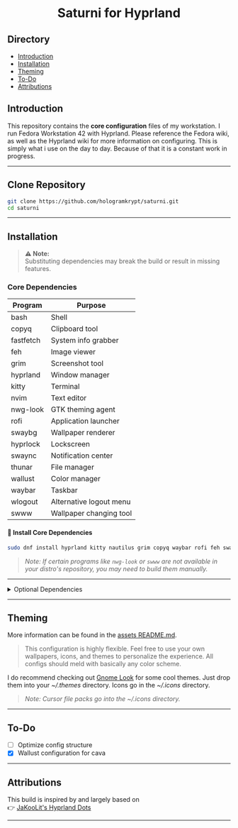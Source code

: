 <h1 align=center> Saturni for Hyprland
</h1>

## Directory
-  [Introduction](#Introduction)
-  [Installation](https://github.com/hologramkrypt/saturni/blob/master/github/INSTALL.md)
-  [Theming](https://github.com/hologramkrypt/saturni/blob/master/assets/README.md)
-  [To-Do](#To-Do)
-  [Attributions](#Attributions)

## Introduction

This repository contains the **core configuration** files of my workstation.
I run Fedora Workstation 42 with Hyprland. Please reference the Fedora wiki, as well as the Hyprland wiki for more information on configuring.
This is simply what i use on the day to day. Because of that it is a constant work in progress.

---

## Clone Repository

```bash
git clone https://github.com/hologramkrypt/saturni.git
cd saturni
```

---

## Installation

> **⚠️ Note:**  
> Substituting dependencies may break the build or result in missing features.

### Core Dependencies

| Program   | Purpose                 |
|---------- |------------------------ |
| bash      | Shell                   |
| copyq     | Clipboard tool          |
| fastfetch | System info grabber     |
| feh       | Image viewer            |
| grim      | Screenshot tool         |
| hyprland  | Window manager          |
| kitty     | Terminal                |
| nvim      | Text editor             |
| nwg-look  | GTK theming agent       |
| rofi      | Application launcher    |
| swaybg    | Wallpaper renderer      |
| hyprlock  | Lockscreen              |
| swaync    | Notification center     |
| thunar    | File manager            |
| wallust   | Color manager           |
| waybar    | Taskbar                 |
| wlogout   | Alternative logout menu |
| swww      | Wallpaper changing tool |


#### 🔧 Install Core Dependencies

```bash
sudo dnf install hyprland kitty nautilus grim copyq waybar rofi feh swaybg swaync wallust wlogout swaylock nwg-look fastfetch nvim
```

> _Note: If certain programs like `nwg-look` or `swww` are not available in your distro's repository, you may need to build them manually._

---

<details>
  <summary> Optional Dependencies </summary>

| Program     | Purpose                  |
|------------ |------------------------- |
| btop        | Resource monitor         |
| cava        | Terminal visualizer      |
| cmatrix     | Terminal matrix effect   |
| htop        | System monitor           |
| Kvantum     | Theme manager            |
| pavucontrol | Audio device mixer       |
| xsettings   | GTK settings             |
| zed         | Alternative text editor  |

#### Install Optional Dependencies

```bash
sudo dnf install cava btop htop cmatrix
```

</details>

---

## Theming

More information can be found in the [assets README.md](https://github.com/hologramkrypt/saturni/tree/main/assets#assets).

> This configuration is highly flexible. Feel free to use your own wallpapers, icons, and themes to personalize the experience. All configs should meld with basically any color scheme.

I do recommend checking out [Gnome Look](https://www.gnome-look.org/browse?cat=135&ord=rating) for some cool themes. Just drop them into your *~/.themes* directory. 
Icons go in the *~/.icons* directory.

> _Note: Cursor file packs go into the ~/.icons directory._

---

## To-Do

- [ ] Optimize config structure
- [x] Wallust configuration for cava

---

## Attributions

This build is inspired by and largely based on  
👉 [JaKooLit's Hyprland Dots](https://github.com/JaKooLit/Hyprland-Dots)

---
